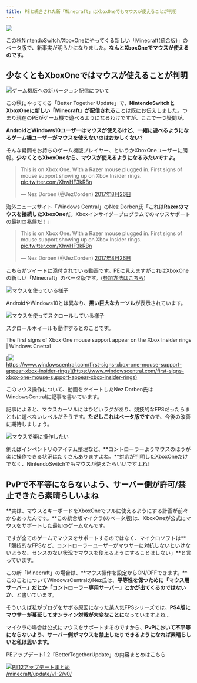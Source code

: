 ```yaml
---
title: PEと統合された新「Minecraft」はXboxOneでもマウスが使えることが判明
---
```


[![](https://www.napoan.com/wp-content/uploads/2017/09/5b4e2e14ab8d168e4558409856bb2f5b_zuqx7a.jfif)](https://www.napoan.com/wp-content/uploads/2017/09/5b4e2e14ab8d168e4558409856bb2f5b_zuqx7a.jfif)

この秋NintendoSwitch/XboxOneにやってくる新しい「Minecraft(統合版)」のベータ版で、新事実が明らかになりました。**なんとXboxOneでマウスが使えるのです。**

## 少なくともXboxOneではマウスが使えることが判明

![ゲーム機版への新バージョン配信について](https://cdn-ak.f.st-hatena.com/images/fotolife/s/sasigume/20210208/20210208121557.png)

この秋にやってくる「Better Together Update」で、**NintendoSwitchとXboxOneに新しい「Minecraft」が配信される**ことは既にお伝えしました。つまり現在のPEがゲーム機で遊べるようになるわけですが、ここで一つ疑問が。

**AndroidとWindows10ユーザーはマウスが使えるけど、一緒に遊べるようになるゲーム機ユーザーがマウスを使えないのはおかしくない?**

そんな疑問をお持ちのゲーム機版プレイヤー、というかXboxOneユーザーに朗報。**少なくともXboxOneなら、マウスが使えるようになるみたいですよ。**

> This is on Xbox One. With a Razer mouse plugged in. First signs of mouse support showing up on Xbox Insider rings. [pic.twitter.com/XhwHF3kRBn](https://t.co/XhwHF3kRBn)
> 
> — Nez Dorben (@JezCorden) [2017年8月26日](https://twitter.com/JezCorden/status/901465514526085121)

海外ニュースサイト「Windows Central」のNez Dorben氏「これは**Razerのマウスを接続したXboxOne**だ。Xboxインサイダープログラムでのマウスサポートの最初の兆候だ！」

> This is on Xbox One. With a Razer mouse plugged in. First signs of mouse support showing up on Xbox Insider rings. [pic.twitter.com/XhwHF3kRBn](https://t.co/XhwHF3kRBn)
> 
> — Nez Dorben (@JezCorden) [2017年8月26日](https://twitter.com/JezCorden/status/901465514526085121)

こちらがツイートに添付されている動画です。PEに見えますがこれはXboxOneの新しい「Minecraft」のベータ版です。([参加方法はこちら](https://www.napoan.com/pe-win10-12-beta/))

![マウスを使っている様子](https://cdn-ak.f.st-hatena.com/images/fotolife/s/sasigume/20210208/20210208093306.png)

AndroidやWindows10とは異なり、**黒い巨大なカーソル**が表示されています。

![マウスを使ってスクロールしている様子](https://cdn-ak.f.st-hatena.com/images/fotolife/s/sasigume/20210208/20210208093302.png)

スクロールホイールも動作するとのことです。

The first signs of Xbox One mouse support appear on the Xbox Insider rings | Windows Cnetral

[![](https://cdn-ak.f.st-hatena.com/images/fotolife/s/sasigume/20210208/20210208093311.png)  
https://www.windowscentral.com/first-signs-xbox-one-mouse-support-appear-xbox-insider-rings](https://www.windowscentral.com/first-signs-xbox-one-mouse-support-appear-xbox-insider-rings)

このマウス操作について、動画をツイートしたNez Dorben氏はWindowsCentralに記事を書いています。

記事によると、マウスカーソルにはひどいラグがあり、競技的なFPSだったらまともに遊べないレベルだそうです。**ただしこれはベータ版です**ので、今後の改善に期待しましょう。

![マウスで楽に操作したい](https://cdn-ak.f.st-hatena.com/images/fotolife/s/sasigume/20210208/20210208093315.png)

例えばインベントリのアイテム整理など、**コントローラーよりマウスのほうが楽に操作できる状況はたくさんありますよね。**対応が判明したXboxOneだけでなく、NintendoSwitchでもマウスが使えたらいいですよね!

## PvPで不平等にならないよう、サーバー側が許可/禁止できたら素晴らしいよね

**実は、マウスとキーボードをXboxOneでフルに使えるようにする計画が前々からあったんです。**この統合版マイクラ(のベータ版)は、XboxOneが公式にマウスをサポートした最初のゲームなんです。

ですが全てのゲームでマウスをサポートするのではなく、マイクロソフトは**「競技的なFPSなど、コントローラーユーザーがマウサーに対抗しないといけないような、センスのない状況でマウスを使えるようにすることはしない」**と言っています。

この新「Minecraft」の場合は、**マウス操作を設定からON/OFFできます。**このことについてWindowsCentralのNez氏は、**平等性を保つために「マウス用サーバー」だとか「コントローラー専用サーバー」とかが出てくるのではないか**、と書いています。

そういえば私がブログをサボる原因になった某人気FPSシリーズでは、**PS4版にマウサーが蔓延してオンライン対戦が大変なことに**なっていますよね…

マイクラの場合は公式にマウスをサポートするのですから、**PvPにおいて不平等にならないよう、サーバー側がマウスを禁止したりできるようになれば素晴らしいと私は思います。**

PEアップデート1.2「BetterTogetherUpdate」の内容まとめはこちら

[![PE12アップデートまとめ](https://cdn-ak.f.st-hatena.com/images/fotolife/s/sasigume/20210208/20210208105655.png)  
/minecraft/update/v1-2/v0/](/minecraft/update/v1-2/v0/)
